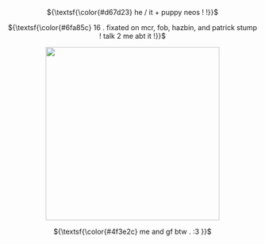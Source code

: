 <p align="center">
${\textsf{\color{#d67d23} he / it + puppy neos ! !}}$
</p>    
<p align="center">
 ${\textsf{\color{#6fa85c} 16 . fixated on mcr, fob, hazbin, and patrick stump ! talk 2 me abt it !}}$
</p>   
<p align="center">
  <img src="https://i.postimg.cc/B63rCBvP/IMG-3400.jpg" width="350">
</p>
<p align="center">
${\textsf{\color{#4f3e2c} me and gf btw . :3 }}$
